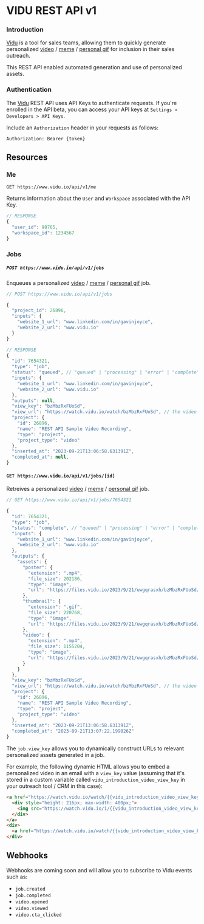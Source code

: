 # VIDU REST API v1

### Introduction

[Vidu](https://www.vidu.io/) is a tool for sales teams, allowing them to quickly generate personalized [video](https://www.vidu.io/video) / [meme](https://www.vidu.io/memes) / [personal gif](https://www.vidu.io/personal-gifs) for inclusion in their sales outreach.

This REST API enabled automated generation and use of personalized assets.

### Authentication

The [Vidu](https://www.vidu.io/) REST API uses API Keys to authenticate requests. If you're enrolled in the API beta, you can access your API keys at `Settings > Developers > API Keys`.

Include an `Authorization` header in your requests as follows:

`Authorization: Bearer {token}`

## Resources

### Me

`GET https://www.vidu.io/api/v1/me`

Returns information about the `User` and `Workspace` associated with the API Key.

```javascript
// RESPONSE
{
  "user_id": 98765,
  "workspace_id": 1234567
}
```

### Jobs

##### `POST https://www.vidu.io/api/v1/jobs`

Enqueues a personalized [video](https://www.vidu.io/video) / [meme](https://www.vidu.io/memes) / [personal gif](https://www.vidu.io/personal-gifs) job.  

```javascript
// POST https://www.vidu.io/api/v1/jobs

{
  "project_id": 26896,
  "inputs": {
    "website_1_url": "www.linkedin.com/in/gavinjoyce",
    "website_2_url": "www.vidu.io"
  }
}
```

```javascript
// RESPONSE
{
  "id": 7654321,
  "type": "job",
  "status": "queued", // "queued" | "processing" | "error" | "complete"
  "inputs": {
    "website_1_url": "www.linkedin.com/in/gavinjoyce",
    "website_2_url": "www.vidu.io"
  },
  "outputs": null,
  "view_key": "bzMbzRxFUoSd",
  "view_url": "https://watch.vidu.io/watch/bzMbzRxFUoSd", // the video can be watched here. append `?analytics=false` to disable open/view analytics
  "project": {
    "id": 26896,
    "name": "REST API Sample Video Recording",
    "type": "project",
    "project_type": "video"
  },
  "inserted_at": "2023-09-21T13:06:58.631391Z",
  "completed_at": null,
}
```

#### `GET https://www.vidu.io/api/v1/jobs/[id]`

Retreives a personalized [video](https://www.vidu.io/video) / [meme](https://www.vidu.io/memes) / [personal gif](https://www.vidu.io/personal-gifs) job.  

```javascript
// GET https://www.vidu.io/api/v1/jobs/7654321

{
  "id": 7654321,
  "type": "job",
  "status": "complete", // "queued" | "processing" | "error" | "complete"
  "inputs": {
    "website_1_url": "www.linkedin.com/in/gavinjoyce",
    "website_2_url": "www.vidu.io"
  },
  "outputs": {
    "assets": {
      "poster": {
        "extension": ".mp4",
        "file_size": 202186,
        "type": "image",
        "url": "https://files.vidu.io/2023/9/21/uwgqrasxh/bzMbzRxFUoSd/poster.mp4"
      },
      "thumbnail": {
        "extension": ".gif",
        "file_size": 220768,
        "type": "image",
        "url": "https://files.vidu.io/2023/9/21/uwgqrasxh/bzMbzRxFUoSd/thumbnail.gif"
      },
      "video": {
        "extension": ".mp4",
        "file_size": 1155204,
        "type": "image",
        "url": "https://files.vidu.io/2023/9/21/uwgqrasxh/bzMbzRxFUoSd/poster.mp4"
      }
    }
  },
  "view_key": "bzMbzRxFUoSd",
  "view_url": "https://watch.vidu.io/watch/bzMbzRxFUoSd", // the video can be watched here. append `?analytics=false` to disable open/view analytics
  "project": {
    "id": 26896,
    "name": "REST API Sample Video Recording",
    "type": "project",
    "project_type": "video"
  },
  "inserted_at": "2023-09-21T13:06:58.631391Z",
  "completed_at": "2023-09-21T13:07:22.199026Z"
}
```

The `job.view_key` allows you to dynamically construct URLs to relevant personalized assets generated in a job.

For example, the following dynamic HTML allows you to embed a personalized video in an email with a `view_key` value (assuming that it's stored in a custom variable called `vidu_introduction_video_view_key` in your outreach tool / CRM in this case):

```html
<a href="https://watch.vidu.io/watch/{{vidu_introduction_video_view_key}}" rel="noopener noreferrer" target="_blank">
  <div style="height: 216px; max-width: 400px;">
    <img src="https://watch.vidu.io/i/{{vidu_introduction_video_view_key}}.thumbnail.gif" alt="Watch the video I made for you" style="box-sizing: border-box; display: block; height: 216px; width: auto; border: 1px solid #eee;" />
  </div>
</a>
<div>
  <a href="https://watch.vidu.io/watch/{{vidu_introduction_video_view_key}}" rel="noopener noreferrer" target="_blank">Watch the video I made for you</a>
</div>
```

## Webhooks

Webhooks are coming soon and will allow you to subscribe to Vidu events such as:

 * `job.created`
 * `job.completed`
 * `video.opened`
 * `video.viewed`
 * `video.cta_clicked`


